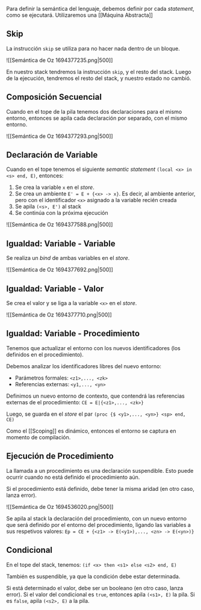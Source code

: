 Para definir la semántica del lenguaje, debemos definir por cada *statement*, como se ejecutará. Utilizaremos una [[Máquina Abstracta]]

## Skip

La instrucción `skip` se utiliza para no hacer nada dentro de un bloque.

![[Semántica de Oz 1694377235.png|500]]

En nuestro stack tendremos la instrucción `skip`, y el resto del stack. Luego de la ejecución, tendremos el resto del stack, y nuestro estado no cambió.

## Composición Secuencial

Cuando en el tope de la pila tenemos dos declaraciones para el mismo entorno, entonces se apila cada declaración por separado, con el mismo entorno.

![[Semántica de Oz 1694377293.png|500]]

## Declaración de Variable

Cuando en el tope tenemos el siguiente *semantic statement* `(local <x> in <s> end, E)`, entonces:

1. Se crea la variable `x` en el *store*.
2. Se crea un ambiente `E' = E + {<x> -> x}`. Es decir, al ambiente anterior, pero con el identificador `<x>` asignado a la variable recién creada
3. Se apila `(<s>, E')` al stack
4. Se continúa con la próxima ejecución

![[Semántica de Oz 1694377588.png|500]]

## Igualdad: Variable - Variable

Se realiza un *bind* de ambas variables en el *store*.

![[Semántica de Oz 1694377692.png|500]]

## Igualdad: Variable - Valor

Se crea el valor y se liga a la variable `<x>` en el *store*.

![[Semántica de Oz 1694377710.png|500]]

## Igualdad: Variable - Procedimiento

Tenemos que actualizar el entorno con los nuevos identificadores (los definidos en el procedimiento).

Debemos analizar los identificadores libres del nuevo entorno:

- Parámetros formales: `<z1>,..., <zk>`
- Referencias externas: `<y1,..., <yn>`

Definimos un nuevo entorno de contexto, que contendrá las referencias externas de el procedimiento: `CE = E|{<z1>,..., <zk>}`

Luego, se guarda en el *store* el par `(proc {$ <y1>,..., <yn>} <sp> end, CE)`

Como el [[Scoping]] es dinámico, entonces el entorno se captura en momento de compilación.

## Ejecución de Procedimiento

La llamada a un procedimiento es una declaración suspendible. Esto puede ocurrir cuando no está definido el procedimiento aún.

Si el procedimiento está definido, debe tener la misma aridad (en otro caso, lanza error).

![[Semántica de Oz 1694536020.png|500]]

Se apila al stack la declaración del procedimiento, con un nuevo entorno que será definido por el entorno del procedimiento, ligando las variables a sus respetivos valores: `Ep = CE + {<z1> -> E(<y1>),..., <zn> -> E(<yn>)}`

## Condicional

En el tope del stack, tenemos: `(if <x> then <s1> else <s2> end, E)`

También es suspendible, ya que la condición debe estar determinada.

Si está determinado el valor, debe ser un booleano (en otro caso, lanza error). Si el valor del condicional es `true`, entonces apila `(<s1>, E)` la pila. Si es `false`, apila `(<s2>, E)` a la pila.
